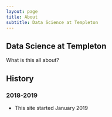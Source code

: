 ```yaml
---
layout: page
title: About
subtitle: Data Science at Templeton
---
```


## Data Science at Templeton
What is this all about? 

## History
### 2018-2019
- This site started January 2019
